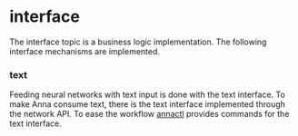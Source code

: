 # interface
The interface topic is a business logic implementation. The following interface
mechanisms are implemented.

### text
Feeding neural networks with text input is done with the text interface. To
make Anna consume text, there is the text interface implemented
through the network API. To ease the workflow [annactl](annactl.md) provides
commands for the text interface.
